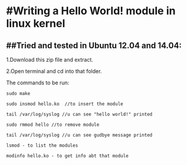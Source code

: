 #Writing a Hello World! module in linux kernel
====================================

##Tried and tested in Ubuntu 12.04 and 14.04:
---------------------------------------------

1.Download this zip file and extract.

2.Open terminal and cd into that folder.

The commands to be run:

```sudo make```

```sudo insmod hello.ko  //to insert the module```

```tail /var/log/syslog //u can see "hello world!" printed```

```sudo rmmod hello //to remove module```

```tail /var/log/syslog //u can see gudbye message printed ```

```lsmod - to list the modules```

```modinfo hello.ko - to get info abt that module ```


